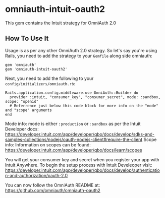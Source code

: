 # omniauth-intuit-oauth2
This gem contains the Intuit strategy for OmniAuth 2.0

## How To Use It

Usage is as per any other OmniAuth 2.0 strategy. So let's say you're using Rails, you need to add the strategy to your `Gemfile` along side omniauth:

    gem 'omniauth'
    gem 'omniauth-intuit-oauth2'

Next, you need to add the following to your `config/initializers/omniauth.rb`:

    Rails.application.config.middleware.use OmniAuth::Builder do
      provider :intuit, "consumer_key", "consumer_secret", mode: :sandbox, scope: "openid"
      # Referrence just below this code block for more info on the "mode" and "scope" arguments
    end

Mode info: mode is either `:production` or `:sandbox` as per the Intuit Developer docs: https://developer.intuit.com/app/developer/qbo/docs/develop/sdks-and-samples-collections/nodejs/oauth-nodejs-client#require-the-client
Scope info: Information on scopes can be found: https://developer.intuit.com/app/developer/qbo/docs/learn/scopes

You will get your consumer key and secret when you register your app with Intuit Anywhere.
To begin the setup process with Intuit Develeoper visit: https://developer.intuit.com/app/developer/qbo/docs/develop/authentication-and-authorization/oauth-2.0

You can now follow the OmniAuth README at: https://github.com/omniauth/omniauth-oauth2
